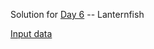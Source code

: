 Solution for [Day 6](https://adventofcode.com/2021/day/6) -- Lanternfish

[Input data](../../../../../resources/day06input.txt)
